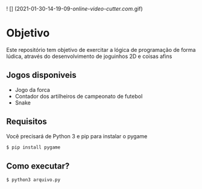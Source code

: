 ! [] (2021-01-30-14-19-09-_online-video-cutter.com_.gif)


# Objetivo
Este repositório tem objetivo de exercitar a lógica de programação de forma lúdica, através do desenvolvimento de joguinhos 2D e coisas afins

## Jogos disponiveis 
- Jogo da forca
- Contador dos artilheiros de campeonato de futebol 
- Snake

## Requisitos

Você precisará de Python 3 e pip para instalar o pygame

```bash
$ pip install pygame
```
## Como executar?

```bash
$ python3 arquivo.py 
```
